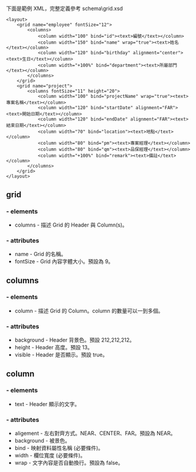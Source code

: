 #

下面是範例 XML，完整定義參考 schema\grid.xsd
```
<layout>
	<grid name="employee" fontSize="12">
		<columns>
			<column width="100" bind="id"><text>編號</text></column>
			<column width="150" bind="name" wrap="true"><text>姓名</text></column>
			<column width="120" bind="birthday" alignment="center"><text>生日</text></column>
			<column width="+100%" bind="department"><text>所屬部門</text></column>
		</columns>
	</grid>
    <grid name="project">
		<columns fontSize="11" height="20">
			<column width="100" bind="projectName" wrap="true"><text>專案名稱</text></column>
			<column width="120" bind="startDate" alignment="FAR"><text>開始日期</text></column>
			<column width="120" bind="endDate" alignment="FAR"><text>結束日期</text></column>
			<column width="70" bind="location"><text>地點</text></column>
			<column width="80" bind="pm"><text>專案經理</text></column>
			<column width="80" bind="qm"><text>品保經理</text></column>
			<column width="+100%" bind="remark"><text>備註</text></column>
		</columns>
	</grid>
</layout>
```

## grid
### - elements
* columns - 描述 Grid 的 Header 與 Column(s)。
### - attributes
* name - Grid 的名稱。
* fontSize - Grid 內容字體大小。預設為 9。

## columns
### - elements
* column - 描述 Grid 的 Column。column 的數量可以一到多個。

### - attributes
* background - Header 背景色。預設 212,212,212。
* height - Header 高度。預設 13。
* visible - Header 是否顯示。預設 true。

## column
### - elements
* text - Header 顯示的文字。
### - attributes
* aligement - 左右對齊方式。NEAR、CENTER、FAR。預設為 NEAR。
* background - 被景色。
* bind - 映射資料屬性名稱 (必要條件)。
* width - 欄位寬度 (必要條件)。
* wrap - 文字內容是否自動換行。預設為 false。
